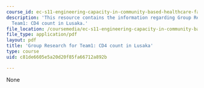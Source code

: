 ```yaml
---
course_id: ec-s11-engineering-capacity-in-community-based-healthcare-fall-2005
description: 'This resource contains the information regarding Group Research for
  Team1: CD4 count in Lusaka.'
file_location: /coursemedia/ec-s11-engineering-capacity-in-community-based-healthcare-fall-2005/c81de6605e5a20d20f85fa66712a892b_MITEC_S11F05_cd4_kara.pdf
file_type: application/pdf
layout: pdf
title: 'Group Research for Team1: CD4 count in Lusaka'
type: course
uid: c81de6605e5a20d20f85fa66712a892b

---
```

None